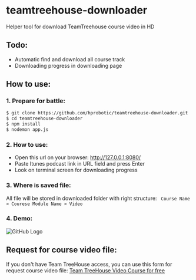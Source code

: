# teamtreehouse-downloader
Helper tool for download TeamTreehouse course video in HD

## Todo:

- Automatic find and download all course track
- Downloading progress in downloading page

## How to use:

### 1. Prepare for battle:

```bash
$ git clone https://github.com/hprobotic/teamtreehouse-downloader.git
$ cd teamtreehouse-downloader
$ npm install
$ nodemon app.js
```

### 2. How to use:

- Open this url on your browser: http://127.0.0.1:8080/
- Paste Itunes podcast link in URL field and press Enter
- Look on terminal screen for downloading progress


### 3. Where is saved file:

All file will be stored in downloaded folder with right structure:
` Course Name > Courese Module Name > Video`

### 4. Demo:

![GitHub Logo](http://i.imgur.com/cZIhpvL.png)



## Request for course video file:

If you don't have Team TreeHouse access, you can use this form for request course video file:
[Team TreeHouse Video Course for free](http://reactvn.net/teamtreehouse-download/)
